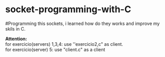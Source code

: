 # socket-programming-with-C
#Programming this sockets, i learned how do they works and improve my skils in C.


<b> Attention: </b> <br/>
  for exercicio(servers) 1,3,4: use ''exercicio2,c" as client.<br/>
  for exercicio(server) 5: use "client.c" as a client 
